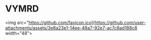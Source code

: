 # VYMRD
<img src="https://github.com/favicon.ico](https://github.com/user-attachments/assets/3e8a23e1-14ee-48a7-92e7-ac7c8ad188c8 width="48">
